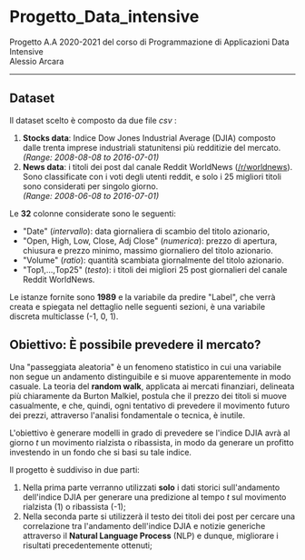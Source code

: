 # Progetto_Data_intensive
Progetto A.A 2020-2021 del corso di Programmazione di Applicazioni Data Intensive<br>
Alessio Arcara

<hr>

## Dataset

Il dataset scelto è composto da due file *csv* :
1. <strong>Stocks data</strong>: Indice Dow Jones Industrial Average (DJIA) composto dalle trenta imprese industriali statunitensi più redditizie del mercato. <br>*(Range: 2008-08-08 to 2016-07-01)*
2. <strong>News data</strong>: i titoli dei post dal canale Reddit WorldNews (<a href="https://www.reddit.com/r/worldnews/">/r/worldnews</a>). Sono classificate con i voti degli utenti reddit, e solo i 25 migliori titoli sono considerati per singolo giorno. <br>*(Range: 2008-06-08 to 2016-07-01)*

Le <strong>32</strong> colonne considerate sono le seguenti:
- "Date" (*intervallo*): data giornaliera di scambio del titolo azionario,
- "Open, High, Low, Close, Adj Close" (*numerica*): prezzo di apertura, chiusura e prezzo minimo, massimo giornaliero del titolo azionario.
- "Volume" (*ratio*): quantità scambiata giornalmente del titolo azionario.
- "Top1,...,Top25" (*testo*): i titoli dei migliori 25 post giornalieri del canale Reddit WorldNews.

Le istanze fornite sono <strong>1989</strong> e la variabile da predire "Label", che verrà creata e spiegata nel dettaglio nelle seguenti sezioni, è una variabile discreta multiclasse (-1, 0, 1). 

## Obiettivo: È possibile prevedere il mercato?

Una "passeggiata aleatoria" è un fenomeno statistico in cui una variabile non segue un andamento distinguibile e si muove apparentemente in modo casuale. La teoria del <strong>random walk</strong>, applicata ai mercati finanziari, delineata più chiaramente da Burton Malkiel, postula che il prezzo dei titoli si muove casualmente, e che, quindi, ogni tentativo di prevedere il movimento futuro dei prezzi, attraverso l'analisi fondamentale o tecnica, è inutile.

L'obiettivo è generare modelli in grado di prevedere se l'indice DJIA avrà al giorno $t$ un movimento rialzista o ribassista, in modo da generare un profitto investendo in un fondo che si basi su tale indice.

Il progetto è suddiviso in due parti:<br>

1. Nella prima parte verranno utilizzati <strong>solo</strong> i dati storici sull'andamento dell'indice DJIA per generare una predizione al tempo <i>t</i> sul movimento rialzista (1) o ribassista (-1);
2. Nella seconda parte si utilizzerà il testo dei titoli dei post per cercare una correlazione tra l'andamento dell'indice DJIA e notizie generiche attraverso il <strong>Natural Language Process</strong> (NLP) e dunque, migliorare i risultati precedentemente ottenuti;
